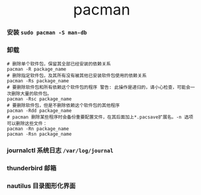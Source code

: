 <div style="text-align: center;font-size: 40px;">pacman</div>

### 安装 `sudo pacman -S man-db`

### 卸载

```shell
# 删除单个软件包，保留其全部已经安装的依赖关系
pacman -R package_name
# 删除指定软件包，及其所有没有被其他已安装软件包使用的依赖关系
pacman -Rs package_name
# 要删除软件包和所有依赖这个软件包的程序 警告: 此操作是递归的，请小心检查，可能会一次删除大量的软件包。
pacman -Rsc package_name 
# 要删除软件包，但是不删除依赖这个软件包的其他程序
pacman -Rdd package_name 
# pacman 删除某些程序时会备份重要配置文件，在其后面加上*.pacsave扩展名。-n 选项可以删除这些文件：
pacman -Rn package_name
pacman -Rsn package_name
```

### journalctl 系统日志 `/var/log/journal`
### thunderbird 邮箱
### nautilus 目录图形化界面